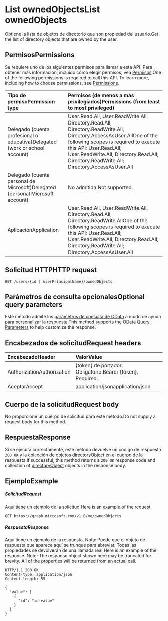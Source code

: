 # <a name="list-ownedobjects"></a><span data-ttu-id="c4c1f-101">List ownedObjects</span><span class="sxs-lookup"><span data-stu-id="c4c1f-101">List ownedObjects</span></span>

<span data-ttu-id="c4c1f-102">Obtiene la lista de objetos de directorio que son propiedad del usuario.</span><span class="sxs-lookup"><span data-stu-id="c4c1f-102">Get the list of directory objects that are owned by the user.</span></span>
## <a name="permissions"></a><span data-ttu-id="c4c1f-103">Permisos</span><span class="sxs-lookup"><span data-stu-id="c4c1f-103">Permissions</span></span>
<span data-ttu-id="c4c1f-p101">Se requiere uno de los siguientes permisos para llamar a esta API. Para obtener más información, incluido cómo elegir permisos, vea [Permisos](../../../concepts/permissions_reference.md).</span><span class="sxs-lookup"><span data-stu-id="c4c1f-p101">One of the following permissions is required to call this API. To learn more, including how to choose permissions, see [Permissions](../../../concepts/permissions_reference.md).</span></span>

|<span data-ttu-id="c4c1f-106">Tipo de permiso</span><span class="sxs-lookup"><span data-stu-id="c4c1f-106">Permission type</span></span>      | <span data-ttu-id="c4c1f-107">Permisos (de menos a más privilegiados)</span><span class="sxs-lookup"><span data-stu-id="c4c1f-107">Permissions (from least to most privileged)</span></span>              | 
|:--------------------|:---------------------------------------------------------| 
|<span data-ttu-id="c4c1f-108">Delegado (cuenta profesional o educativa)</span><span class="sxs-lookup"><span data-stu-id="c4c1f-108">Delegated (work or school account)</span></span> | <span data-ttu-id="c4c1f-109">User.Read.All, User.ReadWrite.All, Directory.Read.All, Directory.ReadWrite.All, Directory.AccessAsUser.All</span><span class="sxs-lookup"><span data-stu-id="c4c1f-109">One of the following scopes is required to execute this API: User.Read.All; User.ReadWrite.All; Directory.Read.All; Directory.ReadWrite.All; Directory.AccessAsUser.All</span></span>    | 
|<span data-ttu-id="c4c1f-110">Delegado (cuenta personal de Microsoft)</span><span class="sxs-lookup"><span data-stu-id="c4c1f-110">Delegated (personal Microsoft account)</span></span> | <span data-ttu-id="c4c1f-111">No admitida.</span><span class="sxs-lookup"><span data-stu-id="c4c1f-111">Not supported.</span></span>    | 
|<span data-ttu-id="c4c1f-112">Aplicación</span><span class="sxs-lookup"><span data-stu-id="c4c1f-112">Application</span></span> | <span data-ttu-id="c4c1f-113">User.Read.All, User.ReadWrite.All, Directory.Read.All, Directory.ReadWrite.All</span><span class="sxs-lookup"><span data-stu-id="c4c1f-113">One of the following scopes is required to execute this API: User.Read.All; User.ReadWrite.All; Directory.Read.All; Directory.ReadWrite.All; Directory.AccessAsUser.All</span></span> | 

## <a name="http-request"></a><span data-ttu-id="c4c1f-114">Solicitud HTTP</span><span class="sxs-lookup"><span data-stu-id="c4c1f-114">HTTP request</span></span>
<!-- { "blockType": "ignored" } -->
```http
GET /users/{id | userPrincipalName}/ownedObjects
```
## <a name="optional-query-parameters"></a><span data-ttu-id="c4c1f-115">Parámetros de consulta opcionales</span><span class="sxs-lookup"><span data-stu-id="c4c1f-115">Optional query parameters</span></span>
<span data-ttu-id="c4c1f-116">Este método admite los [parámetros de consulta de OData](http://developer.microsoft.com/en-us/graph/docs/overview/query_parameters) a modo de ayuda para personalizar la respuesta.</span><span class="sxs-lookup"><span data-stu-id="c4c1f-116">This method supports the [OData Query Parameters](http://developer.microsoft.com/en-us/graph/docs/overview/query_parameters) to help customize the response.</span></span>
## <a name="request-headers"></a><span data-ttu-id="c4c1f-117">Encabezados de solicitud</span><span class="sxs-lookup"><span data-stu-id="c4c1f-117">Request headers</span></span>
| <span data-ttu-id="c4c1f-118">Encabezado</span><span class="sxs-lookup"><span data-stu-id="c4c1f-118">Header</span></span>       | <span data-ttu-id="c4c1f-119">Valor</span><span class="sxs-lookup"><span data-stu-id="c4c1f-119">Value</span></span> |
|:---------------|:--------|
| <span data-ttu-id="c4c1f-120">Authorization</span><span class="sxs-lookup"><span data-stu-id="c4c1f-120">Authorization</span></span>  | <span data-ttu-id="c4c1f-p102">{token} de portador. Obligatorio.</span><span class="sxs-lookup"><span data-stu-id="c4c1f-p102">Bearer {token}. Required.</span></span>  |
| <span data-ttu-id="c4c1f-123">Aceptar</span><span class="sxs-lookup"><span data-stu-id="c4c1f-123">Accept</span></span>  | <span data-ttu-id="c4c1f-124">application/json</span><span class="sxs-lookup"><span data-stu-id="c4c1f-124">application/json</span></span>|

## <a name="request-body"></a><span data-ttu-id="c4c1f-125">Cuerpo de la solicitud</span><span class="sxs-lookup"><span data-stu-id="c4c1f-125">Request body</span></span>
<span data-ttu-id="c4c1f-126">No proporcione un cuerpo de solicitud para este método.</span><span class="sxs-lookup"><span data-stu-id="c4c1f-126">Do not supply a request body for this method.</span></span>

## <a name="response"></a><span data-ttu-id="c4c1f-127">Respuesta</span><span class="sxs-lookup"><span data-stu-id="c4c1f-127">Response</span></span>

<span data-ttu-id="c4c1f-128">Si se ejecuta correctamente, este método devuelve un código de respuesta `200 OK` y la colección de objetos [directoryObject](../resources/directoryobject.md) en el cuerpo de la respuesta.</span><span class="sxs-lookup"><span data-stu-id="c4c1f-128">If successful, this method returns a `200 OK` response code and collection of [directoryObject](../resources/directoryobject.md) objects in the response body.</span></span>
## <a name="example"></a><span data-ttu-id="c4c1f-129">Ejemplo</span><span class="sxs-lookup"><span data-stu-id="c4c1f-129">Example</span></span>
##### <a name="request"></a><span data-ttu-id="c4c1f-130">Solicitud</span><span class="sxs-lookup"><span data-stu-id="c4c1f-130">Request</span></span>
<span data-ttu-id="c4c1f-131">Aquí tiene un ejemplo de la solicitud.</span><span class="sxs-lookup"><span data-stu-id="c4c1f-131">Here is an example of the request.</span></span>
<!-- {
  "blockType": "request",
  "name": "get_ownedobjects"
}-->
```http
GET https://graph.microsoft.com/v1.0/me/ownedObjects
```
##### <a name="response"></a><span data-ttu-id="c4c1f-132">Respuesta</span><span class="sxs-lookup"><span data-stu-id="c4c1f-132">Response</span></span>
<span data-ttu-id="c4c1f-p103">Aquí tiene un ejemplo de la respuesta. Nota: Puede que el objeto de respuesta que aparece aquí se trunque para abreviar. Todas las propiedades se devolverán de una llamada real.</span><span class="sxs-lookup"><span data-stu-id="c4c1f-p103">Here is an example of the response. Note: The response object shown here may be truncated for brevity. All of the properties will be returned from an actual call.</span></span>
<!-- {
  "blockType": "response",
  "truncated": true,
  "@odata.type": "microsoft.graph.directoryObject",
  "isCollection": true
} -->
```http
HTTP/1.1 200 OK
Content-type: application/json
Content-length: 55

{
  "value": [
    {
      "id": "id-value"
    }
  ]
}
```

<!-- uuid: 8fcb5dbc-d5aa-4681-8e31-b001d5168d79
2015-10-25 14:57:30 UTC -->
<!-- {
  "type": "#page.annotation",
  "description": "List ownedObjects",
  "keywords": "",
  "section": "documentation",
  "tocPath": ""
}-->
